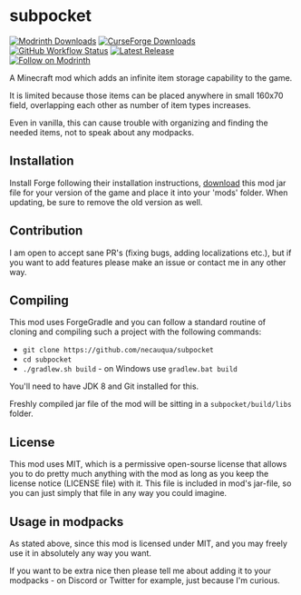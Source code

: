 # subpocket

[![Modrinth Downloads](https://img.shields.io/modrinth/dt/subpocket?logo=Modrinth&label=&color=2d2d2d&style=flat-square)](https://modrinth.com/mod/subpocket)
[![CurseForge Downloads](http://cf.way2muchnoise.eu/subpocket.svg?badge_style=flat)](https://www.curseforge.com/minecraft/mc-mods/subpocket)
<br>
[![GitHub Workflow Status](https://img.shields.io/github/actions/workflow/status/necauqua/subpocket/push-to-main.yml?branch=main&style=flat-square)](https://github.com/necauqua/subpocket/actions/workflows/push-to-main.yml)
[![Latest Release](https://img.shields.io/github/release/necauqua/subpocket.svg?label=last%20release&lcolor=2d2d2d&style=flat-square)](https://modrinth.com/mod/subpocket/version/latest)
<br>
[![Follow on Modrinth](https://img.shields.io/modrinth/followers/subpocket?label=follow%20on%20Modrinth&style=social)](https://modrinth.com/mod/subpocket)

A Minecraft mod which adds an infinite item storage capability to the game.

It is limited because those items can be placed
anywhere in small 160x70 field, overlapping each other as
number of item types increases.

Even in vanilla, this can cause trouble with organizing and finding
the needed items, not to speak about any modpacks.

## Installation

Install Forge following their installation instructions,
[download](https://modrinth.com/mod/subpocket/versions)
this mod jar file for your version of the game and place it into your 'mods' folder.
When updating, be sure to remove the old version as well.

## Contribution

I am open to accept sane PR's (fixing bugs,
adding localizations etc.), but if you want to add
features please make an issue or contact me in any
other way.

## Compiling

This mod uses ForgeGradle and you can follow a standard
routine of cloning and compiling such a project with the
following commands:

* `git clone https://github.com/necauqua/subpocket`
* `cd subpocket`
* `./gradlew.sh build` - on Windows use `gradlew.bat build`

You'll need to have JDK 8 and Git
installed for this.

Freshly compiled jar file of the mod will be sitting
in a `subpocket/build/libs` folder.

## License

This mod uses MIT, which is a permissive open-sourse
license that allows you to do pretty much anything with
the mod as long as you keep the license notice
(LICENSE file) with it. This file is included in mod's
jar-file, so you can just simply that file in any way
you could imagine.

## Usage in modpacks

As stated above, since this mod is licensed under MIT,
and you may freely use it in absolutely any way you want.

If you want to be extra nice then please tell me about adding it
to your modpacks - on Discord or Twitter for example, just because
I'm curious.
